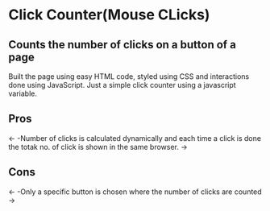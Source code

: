# Click Counter(Mouse CLicks)
Counts the number of clicks on a button of a page
----------------------------------------------

  Built the page using easy HTML code, styled using CSS and interactions done using JavaScript.
  Just a simple click counter using a javascript variable.

<h2>Pros</h2>
<-
  -Number of clicks is calculated dynamically and each time a click is done the totak no. of click is shown in the same browser.
->
<h2>Cons</h2>
<-
   -Only a specific button is chosen where the number of clicks are counted
->
